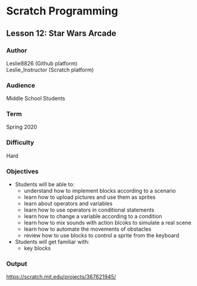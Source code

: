 # Scratch Programming

## Lesson 12: Star Wars Arcade

### Author
Leslie8826 (Github platform) <br>
Leslie_Instructor (Scratch platform)

### Audience 
Middle School Students

### Term
Spring 2020

### Difficulty
Hard

### Objectives 
  - Students will be able to: 
       * understand how to implement blocks according to a scenario
       * learn how to upload pictures and use them as sprites
       * learn about operators and variables
       * learn how to use operators in conditional statements
       * learn how to change a variable according to a condition
       * learn how to mix sounds with action blcoks to simulate a real scene
       * learn how to automate the movements of obstacles
       * review how to use blocks to control a sprite from the keyboard
  - Students will get familiar with:
       * key blocks


### Output
https://scratch.mit.edu/projects/367621945/ <br>
